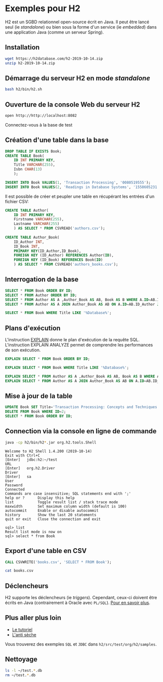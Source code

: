 # Exemples pour H2

H2 est un SGBD relationnel open-source écrit en Java. Il peut être lancé seul (ie _standalone_) ou bien sous la forme d'un service (ie _embedded_) dans une application Java (comme un serveur Spring).

## Installation
```bash
wget https://h2database.com/h2-2019-10-14.zip
unzip h2-2019-10-14.zip
```

## Démarrage du serveur H2 en mode _standalone_
```bash
bash h2/bin/h2.sh
```

## Ouverture de la console Web du serveur H2
```bash
open http://http://localhost:8082
```

Connectez-vous à la base de test 

## Création d'une table dans la base

```sql
DROP TABLE IF EXISTS Book;
CREATE TABLE Book(
    ID INT PRIMARY KEY,
    Title VARCHAR(255),
    Isbn CHAR(13)
    );

INSERT INTO Book VALUES(1, 'Transaction Processing', '0080519555');
INSERT INTO Book VALUES(2, 'Readings in Database Systems', '1558605231');
```

Il est possible de créer et peupler une table en récupérant les entrées d'un fichier CSV:
```sql
CREATE TABLE Author(
    ID INT PRIMARY KEY,
    Firstname VARCHAR(255),
    Lastname VARCHAR(255)
    ) AS SELECT * FROM CSVREAD('authors.csv');
    
CREATE TABLE Author_Book(
    ID_Author INT,
    ID_Book INT,
    PRIMARY KEY(ID_Author,ID_Book),
    FOREIGN KEY (ID_Author) REFERENCES Author(ID),
    FOREIGN KEY (ID_Book) REFERENCES Book(ID)
    ) AS SELECT * FROM CSVREAD('authors_books.csv');
```

## Interrogation de la base

```sql
SELECT * FROM Book ORDER BY ID;
SELECT * FROM Author ORDER BY ID;
SELECT * FROM Author AS A ,Author_Book AS AB, Book AS B WHERE A.ID=AB.ID_Author AND AB.ID_Book = B.ID;
SELECT * FROM Author AS A JOIN Author_Book AS AB ON A.ID=AB.ID_Author JOIN Book AS B ON AB.ID_Book = B.ID;
```

```sql
SELECT * FROM Book WHERE Title LIKE '%Database%';
```

## Plans d'exécution

L'instruction [EXPLAIN](https://h2database.com/html/performance.html#explain_plan) donne le plan d'exécution de la requête SQL. L'instruction EXPLAIN ANALYZE permet de comprendre les performances de son exécution.

```sql
EXPLAIN SELECT * FROM Book ORDER BY ID;
```

```sql
EXPLAIN SELECT * FROM Book WHERE Title LIKE '%Database%';
```

```sql
EXPLAIN SELECT * FROM Author AS A ,Author_Book AS AB, Book AS B WHERE A.ID=AB.ID_Author AND AB.ID_Book = B.ID;
EXPLAIN SELECT * FROM Author AS A JOIN Author_Book AS AB ON A.ID=AB.ID_Author JOIN Book AS B ON AB.ID_Book = B.ID;

```

## Mise à jour de la table

```sql
UPDATE Book SET Title='Transaction Processing: Concepts and Techniques' WHERE ID=1;
DELETE FROM Book WHERE ID=2;
SELECT * FROM Book ORDER BY ID;
```

## Connection via la console en ligne de commande

```bash
java -cp h2/bin/h2*.jar org.h2.tools.Shell
```

```
Welcome to H2 Shell 1.4.200 (2019-10-14)
Exit with Ctrl+C
[Enter]   jdbc:h2:~/test
URL       
[Enter]   org.h2.Driver
Driver    
[Enter]   sa
User      
Password  
Connected
Commands are case insensitive; SQL statements end with ';'
help or ?      Display this help
list           Toggle result list / stack trace mode
maxwidth       Set maximum column width (default is 100)
autocommit     Enable or disable autocommit
history        Show the last 20 statements
quit or exit   Close the connection and exit

sql> list
Result list mode is now on
sql> select * from Book
```


## Export d'une table en CSV

```sql
CALL CSVWRITE('books.csv', 'SELECT * FROM Book');
```

```bash
cat books.csv
```

## Déclencheurs

H2 supporte les déclencheurs (ie _triggers_). Cependant, ceux-ci doivent être écrits en Java (contrairement à Oracle avec `PL/SQL`).
[Pour en savoir plus](http://h2database.com/html/features.html#triggers).

## Plus aller plus loin

* [Le tutoriel](https://h2database.com/html/tutorial.html)
* [L'anti sèche](https://h2database.com/html/cheatSheet.html)

Vous trouverez des exemples `SQL` et `JDBC` dans `h2/src/test/org/h2/samples`.

## Nettoyage

```bash
ls -l ~/test.*.db
rm ~/test.*.db
```